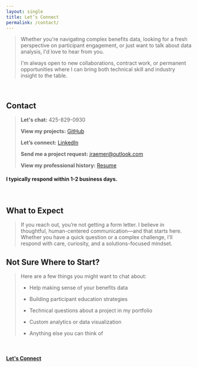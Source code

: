 ```yaml
---
layout: single
title: Let’s Connect
permalink: /contact/
---
```


> Whether you're navigating complex benefits data, looking for a fresh perspective on participant engagement, or just want to talk about data analysis, I'd love to hear from you.
>
> I'm always open to new collaborations, contract work, or permanent opportunities where I can bring both technical skill and industry insight to the table.
> 

<br>

## Contact
> **Let's chat:** 425-829-0930
> 
> **View my projects:** [GitHub](https://github.com/JerricaRaemer)
> 
> **Let’s connect:** [LinkedIn](https://www.linkedin.com/in/jerrica-raemer/)
>
> **Send me a project request:** jraemer@outlook.com
>
> **View my professional history:** [Resume](https://jerricaraemer.github.io/)
>

#### I typically respond within 1-2 business days.

<br>

## What to Expect
> If you reach out, you’re not getting a form letter. I believe in thoughtful, human-centered communication—and that starts here. Whether you have a quick question or a complex challenge, I’ll respond with care, curiosity, and a solutions-focused mindset.
> 

## Not Sure Where to Start?

> Here are a few things you might want to chat about:
> 
> * Help making sense of your benefits data
> 
> * Building participant education strategies
> 
> * Technical questions about a project in my portfolio
> 
> * Custom analytics or data visualization
> 
> * Anything else you can think of
>

<br>

#### [Let's Connect](contact.md)


